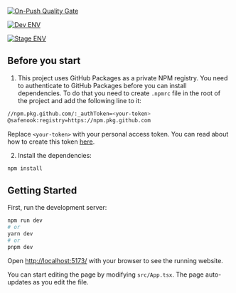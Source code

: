 [![On-Push Quality Gate](https://github.com/safenook/web/actions/workflows/quality-gate.yml/badge.svg)](https://github.com/safenook/web/actions/workflows/quality-gate.yml)

[![Dev ENV](https://github.com/safenook/web/actions/workflows/release.dev.yml/badge.svg)](https://github.com/safenook/web/actions/workflows/release.dev.yml)

[![Stage ENV](https://github.com/safenook/web/actions/workflows/release.stage.yml/badge.svg)](https://github.com/safenook/web/actions/workflows/release.stage.yml)

## Before you start

1. This project uses GitHub Packages as a private NPM registry. You need to authenticate to GitHub Packages before you can install dependencies. To do that you need to create `.npmrc` file in the root of the project and add the following line to it:

```bash
//npm.pkg.github.com/:_authToken=<your-token>
@safenook:registry=https://npm.pkg.github.com
```

Replace `<your-token>` with your personal access token. You can read about how to create this token [here](https://docs.github.com/en/packages/learn-github-packages/introduction-to-github-packages#authenticating-to-github-packages).

2. Install the dependencies:

```bash
npm install
```

## Getting Started

First, run the development server:

```bash
npm run dev
# or
yarn dev
# or
pnpm dev
```

Open [http://localhost:5173/](http://localhost:5173/) with your browser to see the running website.

You can start editing the page by modifying `src/App.tsx`. The page auto-updates as you edit the file.
